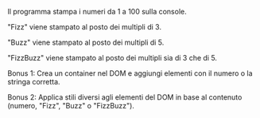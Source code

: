 Il programma stampa i numeri da 1 a 100 sulla console.

"Fizz" viene stampato al posto dei multipli di 3.

"Buzz" viene stampato al posto dei multipli di 5.

"FizzBuzz" viene stampato al posto dei multipli sia di 3 che di 5.

Bonus 1: Crea un container nel DOM e aggiungi elementi con il numero o la stringa corretta.

Bonus 2: Applica stili diversi agli elementi del DOM in base al contenuto (numero, "Fizz", "Buzz" o "FizzBuzz").


























